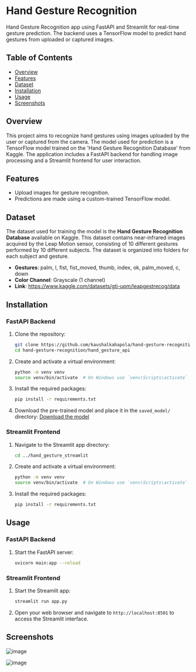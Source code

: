 # Hand Gesture Recognition

Hand Gesture Recognition app using FastAPI and Streamlit for real-time gesture prediction. The backend uses a TensorFlow model to predict hand gestures from uploaded or captured images.

## Table of Contents
- [Overview](#overview)
- [Features](#features)
- [Dataset](#dataset)
- [Installation](#installation)
- [Usage](#usage)
- [Screenshots](#screenshots)
  
## Overview

This project aims to recognize hand gestures using images uploaded by the user or captured from the camera. The model used for prediction is a TensorFlow model trained on the 'Hand Gesture Recognition Database' from Kaggle. The application includes a FastAPI backend for handling image processing and a Streamlit frontend for user interaction.

## Features

- Upload images for gesture recognition.
- Predictions are made using a custom-trained TensorFlow model.
  
## Dataset

The dataset used for training the model is the **Hand Gesture Recognition Database** available on Kaggle. This dataset contains near-infrared images acquired by the Leap Motion sensor, consisting of 10 different gestures performed by 10 different subjects. The dataset is organized into folders for each subject and gesture.

- **Gestures**: palm, l, fist, fist_moved, thumb, index, ok, palm_moved, c, down
- **Color Channel**: Grayscale (1 channel)
- **Link**: https://www.kaggle.com/datasets/gti-upm/leapgestrecog/data

## Installation

### FastAPI Backend

1. Clone the repository:
    ```bash
    git clone https://github.com/kaushalkahapola/hand-gesture-recognition.git
    cd hand-gesture-recognition/hand_gesture_api
    ```

2. Create and activate a virtual environment:
    ```bash
    python -m venv venv
    source venv/bin/activate  # On Windows use `venv\Scripts\activate`
    ```

3. Install the required packages:
    ```bash
    pip install -r requirements.txt
    ```

4. Download the pre-trained model and place it in the `saved_model/` directory:
    [Download the model](https://drive.google.com/uc?export=download&id=1-6MVxCI5GUHu05AWo_Q7sofBfx83kw33)

### Streamlit Frontend

1. Navigate to the Streamlit app directory:
    ```bash
    cd ../hand_gesture_streamlit
    ```

2. Create and activate a virtual environment:
    ```bash
    python -m venv venv
    source venv/bin/activate  # On Windows use `venv\Scripts\activate`
    ```

3. Install the required packages:
    ```bash
    pip install -r requirements.txt
    ```

## Usage

### FastAPI Backend

1. Start the FastAPI server:
    ```bash
    uvicorn main:app --reload
    ```

### Streamlit Frontend

1. Start the Streamlit app:
    ```bash
    streamlit run app.py
    ```

2. Open your web browser and navigate to `http://localhost:8501` to access the Streamlit interface.


## Screenshots

![image](https://github.com/user-attachments/assets/401bfd7a-c386-42e8-8d0f-51575a87324a)

![image](https://github.com/user-attachments/assets/63b92bfe-9f17-4617-b4bb-767c4e0a8d01)


